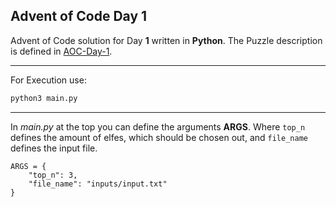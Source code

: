 ## Advent of Code Day 1

Advent of Code solution for Day **1** written in **Python**. The Puzzle description is defined in <a href="https://adventofcode.com/2022/day/1">AOC-Day-1</a>. 
<hr>

For Execution use:

```bash
python3 main.py
```

<hr>

In _main.py_ at the top you can define the arguments **ARGS**. Where `top_n` defines the amount of elfes, which should be chosen out, and `file_name` defines the input file.

```pyt
ARGS = {
    "top_n": 3,
    "file_name": "inputs/input.txt"
}
```


